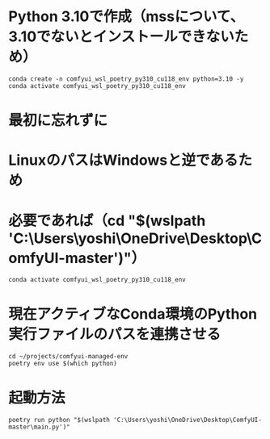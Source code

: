 # Python 3.10で作成（mssについて、3.10でないとインストールできないため）
```
conda create -n comfyui_wsl_poetry_py310_cu118_env python=3.10 -y
conda activate comfyui_wsl_poetry_py310_cu118_env
```

# 最初に忘れずに
# LinuxのパスはWindowsと逆であるため
# 必要であれば（cd "$(wslpath 'C:\Users\yoshi\OneDrive\Desktop\ComfyUI-master')"）
```
conda activate comfyui_wsl_poetry_py310_cu118_env
```

# 現在アクティブなConda環境のPython実行ファイルのパスを連携させる
```
cd ~/projects/comfyui-managed-env
poetry env use $(which python)
```

# 起動方法
```
poetry run python "$(wslpath 'C:\Users\yoshi\OneDrive\Desktop\ComfyUI-master\main.py')"
```
